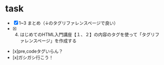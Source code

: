 # task
- [x] 1~3 まとめ（↓のタグリファレンスページで良い）
- [x] 4. はじめてのHTML入門講座【１、２】の内容のタグを使って「タグリファレンスページ」を作成する
 - [x]pre,codeタグいらん？
 - [x]ガシガシ行こう！